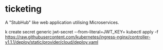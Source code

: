 # ticketing
A "StubHub" like web application utilising Microservices.

k create secret generic jwt-secret --from-literal=JWT_KEY=
kubectl apply -f https://raw.githubusercontent.com/kubernetes/ingress-nginx/controller-v1.1.1/deploy/static/provider/cloud/deploy.yaml
